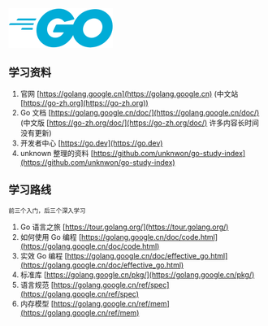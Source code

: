![golang logo](../image/go-logo-blue.svg)

## 学习资料 ##
1. 官网 [https://golang.google.cn](https://golang.google.cn) (中文站[https://go-zh.org](https://go-zh.org))
2. Go 文档 [https://golang.google.cn/doc/](https://golang.google.cn/doc/) (中文版 [https://go-zh.org/doc/](https://go-zh.org/doc/) 许多内容长时间没有更新)
3. 开发者中心 [https://go.dev](https://go.dev)
4. unknown 整理的资料 [https://github.com/unknwon/go-study-index](https://github.com/unknwon/go-study-index)

## 学习路线 ##
<small>前三个入门，后三个深入学习</small>

1. Go 语言之旅 [https://tour.golang.org/](https://tour.golang.org/)
2. 如何使用 Go 编程 [https://golang.google.cn/doc/code.html](https://golang.google.cn/doc/code.html)
3. 实效 Go 编程 [https://golang.google.cn/doc/effective_go.html](https://golang.google.cn/doc/effective_go.html)
4. 标准库 [https://golang.google.cn/pkg/](https://golang.google.cn/pkg/)
5. 语言规范 [https://golang.google.cn/ref/spec](https://golang.google.cn/ref/spec)
6. 内存模型 [https://golang.google.cn/ref/mem](https://golang.google.cn/ref/mem)
